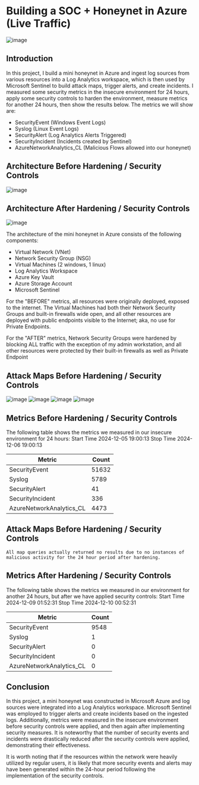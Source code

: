 # Building a SOC + Honeynet in Azure (Live Traffic)
![image](https://github.com/user-attachments/assets/9341b2fc-bdb3-4b17-bb98-98b96ad0194b)

## Introduction

In this project, I build a mini honeynet in Azure and ingest log sources from various resources into a Log Analytics workspace, which is then used by Microsoft Sentinel to build attack maps, trigger alerts, and create incidents. I measured some security metrics in the insecure environment for 24 hours, apply some security controls to harden the environment, measure metrics for another 24 hours, then show the results below. The metrics we will show are:

- SecurityEvent (Windows Event Logs)
- Syslog (Linux Event Logs)
- SecurityAlert (Log Analytics Alerts Triggered)
- SecurityIncident (Incidents created by Sentinel)
- AzureNetworkAnalytics_CL (Malicious Flows allowed into our honeynet)

## Architecture Before Hardening / Security Controls
![image](https://github.com/user-attachments/assets/3ea24762-485d-415f-821c-5f115592275c)

## Architecture After Hardening / Security Controls
![image](https://github.com/user-attachments/assets/cd2deaa8-2f5f-4ba7-98f3-744943a42aa8)

The architecture of the mini honeynet in Azure consists of the following components:

- Virtual Network (VNet)
- Network Security Group (NSG)
- Virtual Machines (2 windows, 1 linux)
- Log Analytics Workspace
- Azure Key Vault
- Azure Storage Account
- Microsoft Sentinel

For the "BEFORE" metrics, all resources were originally deployed, exposed to the internet. The Virtual Machines had both their Network Security Groups and built-in firewalls wide open, and all other resources are deployed with public endpoints visible to the Internet; aka, no use for Private Endpoints.

For the "AFTER" metrics, Network Security Groups were hardened by blocking ALL traffic with the exception of my admin workstation, and all other resources were protected by their built-in firewalls as well as Private Endpoint

## Attack Maps Before Hardening / Security Controls
![image](https://github.com/user-attachments/assets/fd76d19d-38bb-456a-b798-0e41290ca8e1)
![image](https://github.com/user-attachments/assets/a20f35fb-f8ad-4fb3-b546-33ee8d686f40)
![image](https://github.com/user-attachments/assets/2b7f44cc-8036-47fc-a398-d108ff597873)
![image](https://github.com/user-attachments/assets/5c138ca2-7438-4a77-81ae-84a37e109d9d)

## Metrics Before Hardening / Security Controls

The following table shows the metrics we measured in our insecure environment for 24 hours:
Start Time 2024-12-05 19:00:13
Stop Time 2024-12-06 19:00:13

| Metric                   | Count
| ------------------------ | -----
| SecurityEvent            | 51632
| Syslog                   | 5789
| SecurityAlert            | 41
| SecurityIncident         | 336
| AzureNetworkAnalytics_CL | 4473

## Attack Maps Before Hardening / Security Controls

```All map queries actually returned no results due to no instances of malicious activity for the 24 hour period after hardening.```

## Metrics After Hardening / Security Controls

The following table shows the metrics we measured in our environment for another 24 hours, but after we have applied security controls:
Start Time 2024-12-09 01:52:31
Stop Time	2024-12-10 00:52:31

| Metric                   | Count
| ------------------------ | -----
| SecurityEvent            | 9548
| Syslog                   | 1
| SecurityAlert            | 0
| SecurityIncident         | 0
| AzureNetworkAnalytics_CL | 0

## Conclusion

In this project, a mini honeynet was constructed in Microsoft Azure and log sources were integrated into a Log Analytics workspace. Microsoft Sentinel was employed to trigger alerts and create incidents based on the ingested logs. Additionally, metrics were measured in the insecure environment before security controls were applied, and then again after implementing security measures. It is noteworthy that the number of security events and incidents were drastically reduced after the security controls were applied, demonstrating their effectiveness.

It is worth noting that if the resources within the network were heavily utilized by regular users, it is likely that more security events and alerts may have been generated within the 24-hour period following the implementation of the security controls.
